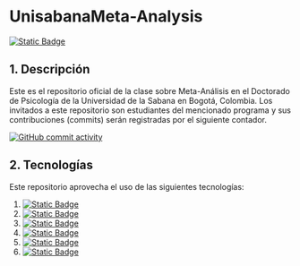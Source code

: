# UnisabanaMeta-Analysis
[![Static Badge](https://img.shields.io/badge/UnisabanaMetaAnalysis-%23B9DDFB?style=flat-square&logo=GitHub&logoColor=%23d09f14&label=Repositorio&labelColor=%23012563&color=%239c0911&link=https%3A%2F%2Fgithub.com%2Fjcorrean%2FUnisabanaMetaAnalysis)](https://github.com/jcorrean/UnisabanaMetaAnalysis)

## 1. Descripción
Este es el repositorio oficial de la clase sobre Meta-Análisis en el Doctorado de Psicología de la Universidad de la Sabana en Bogotá, Colombia. Los invitados a este repositorio son estudiantes del mencionado programa y sus contribuciones (commits) serán registradas por el siguiente contador. 

[![GitHub commit activity](https://img.shields.io/github/commit-activity/t/jcorrean/UnisabanaMetaAnalysis?style=flat&logo=GitHub&logoColor=%23d09f14&label=Commits&labelColor=9c0911&color=012563)](https://github.com/jcorrean/UnisabanaMetaAnalysis)

## 2. Tecnologías 
Este repositorio aprovecha el uso de las siguientes tecnologías:

1. [![Static Badge](https://img.shields.io/badge/Git-black?style=flat&logo=git&link=https%3A%2F%2Fgit-scm.com%2F)](https://git-scm.com/)
2. [![Static Badge](https://img.shields.io/badge/R-blue?style=flat&logo=R&link=https%3A%2F%2Fcran.r-project.org%2F)](https://cran.r-project.org/)
3. [![Static Badge](https://img.shields.io/badge/Scholar-white?style=flat&logo=googlescholar&link=https%3A%2F%2Fscholar.google.com%2F)
](https://scholar.google.com/)
4. [![Static Badge](https://img.shields.io/badge/Python-blue?style=flat&logo=python&logoColor=yellow&labelColor=blue&link=https%3A%2F%2Fscholar.google.com%2F)
](https://www.python.org/)
5. [![Static Badge](https://img.shields.io/badge/Latex-%23008080?style=flat&logo=latex&logoColor=white&labelColor=%23008080&link=https%3A%2F%2Fwww.tug.org%2Ftexlive%2F)
](https://www.tug.org/texlive/)
6. [![Static Badge](https://img.shields.io/badge/HTML-%23E34F26?style=flat&logo=html5&logoColor=white&labelColor=black&link=https%3A%2F%2Fwww.w3schools.com%2Fhtml%2F)
](https://www.w3schools.com/html/)






